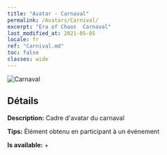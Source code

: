 ```yaml
---
title: "Avatar - Carnaval"
permalink: /Avatars/Carnival/
excerpt: "Era of Chaos  Carnaval"
last_modified_at: 2021-05-05
locale: fr
ref: "Carnival.md"
toc: false
classes: wide
---
```

 ![Carnaval](/images/a/avatarFrame_95.png)

## Détails

 **Description:** Cadre d'avatar du carnaval 

 **Tips:** Élément obtenu en participant à un événement 

 **Is available:**  + 

